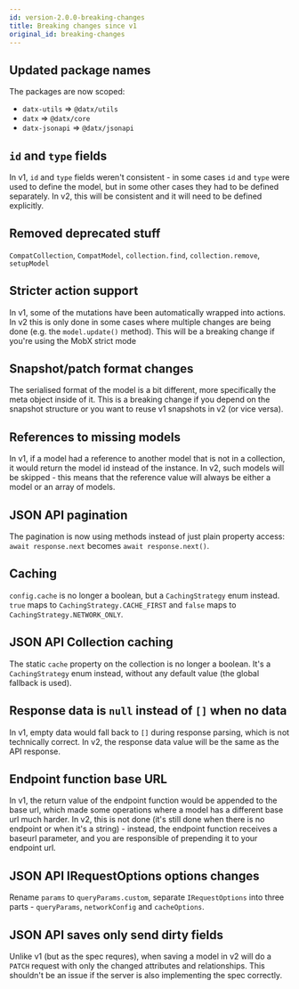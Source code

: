```yaml
---
id: version-2.0.0-breaking-changes
title: Breaking changes since v1
original_id: breaking-changes
---
```


## Updated package names

The packages are now scoped:

- `datx-utils` => `@datx/utils`
- `datx` => `@datx/core`
- `datx-jsonapi` => `@datx/jsonapi`

## `id` and `type` fields

In v1, `id` and `type` fields weren't consistent - in some cases `id` and `type` were used to define the model, but in some other cases they had to be defined separately. In v2, this will be consistent and it will need to be defined explicitly.

## Removed deprecated stuff

`CompatCollection`, `CompatModel`, `collection.find`, `collection.remove`, `setupModel`

## Stricter action support

In v1, some of the mutations have been automatically wrapped into actions. In v2 this is only done in some cases where multiple changes are being done (e.g. the `model.update()` method). This will be a breaking change if you're using the MobX strict mode

## Snapshot/patch format changes

The serialised format of the model is a bit different, more specifically the meta object inside of it. This is a breaking change if you depend on the snapshot structure or you want to reuse v1 snapshots in v2 (or vice versa).

## References to missing models

In v1, if a model had a reference to another model that is not in a collection, it would return the model id instead of the instance. In v2, such models will be skipped - this means that the reference value will always be either a model or an array of models.

## JSON API pagination

The pagination is now using methods instead of just plain property access: `await response.next` becomes `await response.next()`.

## Caching

`config.cache` is no longer a boolean, but a `CachingStrategy` enum instead. `true` maps to `CachingStrategy.CACHE_FIRST` and `false` maps to `CachingStrategy.NETWORK_ONLY`.

## JSON API Collection caching

The static `cache` property on the collection is no longer a boolean. It's a `CachingStrategy` enum instead, without any default value (the global fallback is used).

## Response data is `null` instead of `[]` when no data

In v1, empty data would fall back to `[]` during response parsing, which is not technically correct. In v2, the response data value will be the same as the API response.

## Endpoint function base URL

In v1, the return value of the endpoint function would be appended to the base url, which made some operations where a model has a different base url much harder.
In v2, this is not done (it's still done when there is no endpoint or when it's a string) - instead, the endpoint function receives a baseurl parameter, and you are responsible of prepending it to your endpoint url.

## JSON API IRequestOptions options changes

Rename `params` to `queryParams.custom`, separate `IRequestOptions` into three parts - `queryParams`, `networkConfig` and `cacheOptions`.

## JSON API saves only send dirty fields

Unlike v1 (but as the spec requres), when saving a model in v2 will do a `PATCH` request with only the changed attributes and relationships. This shouldn't be an issue if the server is also implementing the spec correctly.
